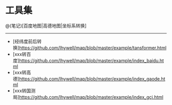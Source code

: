 工具集
====================

@(笔记)[百度地图|高德地图|坐标系转换]

-------------------


- [经纬度前后转换]https://github.com/lhywell/map/blob/master/example/tansformer.html
- [xxx转百度]https://github.com/lhywell/map/blob/master/example/index_baidu.html
- [xxx转高德]https://github.com/lhywell/map/blob/master/example/index_gaode.html
- [xxx转国测局]https://github.com/lhywell/map/blob/master/example/index_gcj.html
